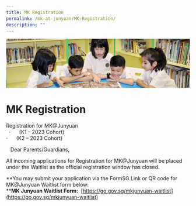 ```yaml
---
title: MK Registration
permalink: /mk-at-junyuan/MK-Registration/
description: ""
---
```

![](/images/banner.gif)


MK Registration
===============


Registration for MK@Junyuan <br> 
·      (K1 – 2023 Cohort) <br>
·      (K2 – 2023 Cohort)


  

   Dear Parents/Guardians,  

  

All incoming applications for Registration for MK@Junyuan will be placed under the Waitlist as the official registration window has closed.  
  

**You may submit your application via the FormSG Link or QR code for MK@Junyuan Waitlist form below:  
****MK Junyuan Waitlist Form:**  [https://go.gov.sg/mkjunyuan-waitlist](https://go.gov.sg/mkjunyuan-waitlist)